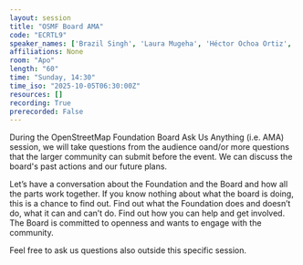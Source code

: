 ```yaml
---
layout: session
title: "OSMF Board AMA"
code: "ECRTL9"
speaker_names: ['Brazil Singh', 'Laura Mugeha', 'Héctor Ochoa Ortiz', 'Roland Olbricht']
affiliations: None
room: "Apo"
length: "60"
time: "Sunday, 14:30"
time_iso: "2025-10-05T06:30:00Z"
resources: []
recording: True
prerecorded: False
---
```


During the OpenStreetMap Foundation Board Ask Us Anything (i.e. AMA) session, we will take questions from the audience oand/or more questions that the larger community can submit before the event. We can discuss the board's past actions and our future plans.

Let’s have a conversation about the Foundation and the Board and how all the parts work together. If you know nothing about what the board is doing, this is a chance to find out. Find out what the Foundation does and doesn’t do, what it can and can’t do. Find out how you can help and get involved. The Board is committed to openness and wants to engage with the community.

Feel free to ask us questions also outside this specific session.

